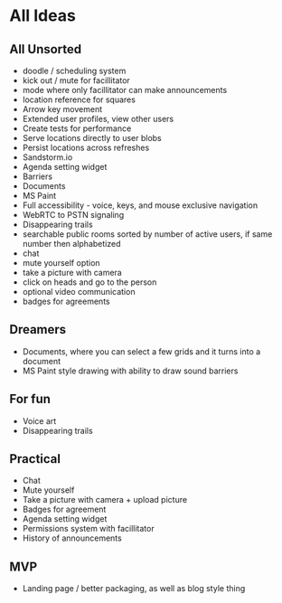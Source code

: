 # All Ideas
## All Unsorted
* doodle / scheduling system
* kick out / mute for facillitator
* mode where only facillitator can make announcements
* location reference for squares
* Arrow key movement
* Extended user profiles, view other users
* Create tests for performance
* Serve locations directly to user blobs
* Persist locations across refreshes
* Sandstorm.io
* Agenda setting widget
* Barriers
* Documents
* MS Paint
* Full accessibility - voice, keys, and mouse exclusive navigation
* WebRTC to PSTN signaling
* Disappearing trails
* searchable public rooms sorted by number of active users, if same number then alphabetized
* chat
* mute yourself option
* take a picture with camera
* click on heads and go to the person
* optional video communication
* badges for agreements

## Dreamers
* Documents, where you can select a few grids and it turns into a document
* MS Paint style drawing with ability to draw sound barriers

## For fun
* Voice art
* Disappearing trails

## Practical
* Chat
* Mute yourself
* Take a picture with camera + upload picture
* Badges for agreement
* Agenda setting widget
* Permissions system with facillitator
* History of announcements

## MVP
* Landing page / better packaging, as well as blog style thing
